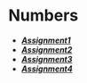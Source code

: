 # Numbers

- ***[Assignment1](./assignment1/)***
- ***[Assignment2](./assignment2/)***
- ***[Assignment3](./assignment3/)***
- ***[Assignment4](./assignment4/)***
